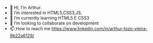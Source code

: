 - 👋 Hi, I’m Arthur.
- 👀 I’m interested in HTML5,CSS3,JS.
- 🌱 I’m currently learning HTML5 E CSS3
- 💞️ I’m looking to collaborate on development
- 📫 How to reach me https://www.linkedin.com/in/arthur-tozo-vieira-9b22a6129/

<!---
arthurtozo/arthurtozo is a ✨ special ✨ repository because its `README.md` (this file) appears on your GitHub profile.
You can click the Preview link to take a look at your changes.
--->
